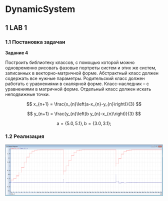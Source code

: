 # DynamicSystem

## 1 LAB 1

### 1.1 Постановка задачаи
**Задание 4**

Построить библиотеку классов, с помощью которой можно одновременно рисовать фазовые портреты систем и этих же систем, записанных в векторно-матричной форме. Абстрактный класс должен содержать все нужные параметры. Родительский класс должен работать с уравнениями в скалярной форме. Класс-наследник – c уравнениями в матричной форме. Отдельный класс должен искать неподвижные точки.

$$
x_{n+1} = \frac{x_{n}\left(a-x_{n}-y_{n}\right)}{3}
$$

$$
y_{n+1} = \frac{y_{n}\left(b y_{n}-x_{n}\right)}{3}
$$

$$
\mathrm{a} = \{5.0,5.1\}, \mathrm{b} = \{3.0,3.1\};
$$


### 1.2 Реализация






![image.png](https://raw.githubusercontent.com/liyijiadou2020/picrepo/master/202402181732412.png)




